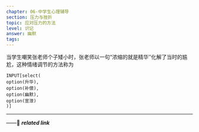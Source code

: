 ```yaml
---
chapter: 06-中学生心理辅导
section: 压力与挫折
topic: 应对压力的方法
level: 识记
answer: 幽默
tags:
---
```


当学生嘲笑张老师个子矮小时，张老师以一句“浓缩的就是精华’’化解了当时的尴尬，这种情绪调节的方法称为

```meta-bind
INPUT[select(
option(升华),
option(补偿),
option(幽默),
option(宣泄)
)]
```

---
——🔗 ***related link***